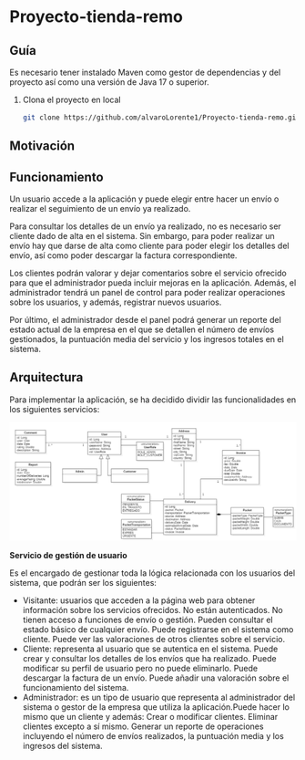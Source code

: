 # Proyecto-tienda-remo

## Guía

Es necesario tener instalado Maven como gestor de dependencias y del proyecto así como una versión de Java 17 o superior.

1. Clona el proyecto en local
    ```bash
    git clone https://github.com/alvaroLorente1/Proyecto-tienda-remo.git
    ```

## Motivación


## Funcionamiento
Un usuario accede a la aplicación y puede elegir entre hacer un envío o realizar el seguimiento de un envío ya realizado.  

Para consultar los detalles de un envío ya realizado, no es necesario ser cliente dado de alta en el sistema. Sin embargo, para poder realizar un envío hay que darse de alta como cliente para poder elegir los detalles del envío, así como poder descargar la factura correspondiente.  

Los clientes podrán valorar y dejar comentarios sobre el servicio ofrecido para que el administrador pueda incluir mejoras en la aplicación. 
Además, el administrador tendrá un panel de control para poder realizar operaciones sobre los usuarios, y además, registrar nuevos usuarios.  

Por último, el administrador desde el panel podrá generar un reporte del estado actual de la empresa en el que se detallen el número de envíos gestionados, la puntuación media del servicio y los ingresos totales en el sistema.

## Arquitectura
Para implementar la aplicación, se ha decidido dividir las funcionalidades en los siguientes servicios:

![diagrama del proyecto](diagrama/diagrama-clases.png)

 **Servicio de gestión de usuario**  

Es el encargado de gestionar toda la lógica relacionada con los usuarios del sistema, que podrán ser los siguientes:  

* Visitante: usuarios que acceden a la página web para obtener información sobre los servicios ofrecidos. 
No están autenticados.
No tienen acceso a funciones de envío o gestión.
Pueden consultar el estado básico de cualquier envío.
Puede registrarse en el sistema como cliente.
Puede ver las valoraciones de otros clientes sobre el servicio.
* Cliente: representa al usuario que se autentica en el sistema.
Puede crear y consultar los detalles de los envíos que ha realizado. 
Puede modificar su perfil de usuario pero no puede eliminarlo.
Puede descargar la factura de un envío.
Puede añadir una valoración sobre el funcionamiento del sistema.
* Administrador: es un tipo de usuario que representa al administrador del sistema o gestor de la empresa que utiliza la aplicación.Puede hacer lo mismo que un cliente y además:
Crear o modificar clientes.
Eliminar clientes excepto a sí mismo.
Generar un reporte de operaciones incluyendo el número de envíos realizados, la puntuación media y los ingresos del sistema.
